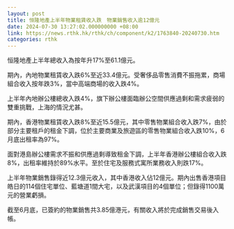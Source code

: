 ```yaml
---
layout: post
title: 恒隆地產上半年物業租賃收入跌　物業銷售收入逾12億元
date: 2024-07-30 13:27:02.000000000 +08:00
link: https://news.rthk.hk/rthk/ch/component/k2/1763840-20240730.htm
categories: rthk
---
```


恒隆地產上半年總收入為按年升17%至61.1億元。

期內，內地物業租賃收入跌6%至近33.4億元。受奢侈品零售消費不振拖累，商場組合收入按年跌3%，當中高端商場的收入跌4%。

上半年內地辦公樓總收入跌4%，旗下辦公樓面臨辦公空間供應過剩和需求疲弱的雙重挑戰，上海的情況尤甚。

期內，香港物業租賃收入跌8%至近15.5億元，其中零售物業組合收入跌7%，由於部分主要租戶的租金下調，位於主要商業及旅遊區的零售物業組合收入跌10%，6月底出租率為97%。

面對港島辦公樓需求不振和供應過剩導致租金下調，上半年香港辦公樓組合收入跌8%，出租率維持於89%水平。至於住宅及服務式寓所業務收入則跌17%。

上半年物業銷售錄得近12.3億元收入，其中香港收入佔12億元。期內出售香港項目皓日的114個住宅單位、藍塘道1間大宅，以及武漢項目的4個單位；但錄得1100萬元的營業虧損。

截至6月底，已簽約的物業銷售共3.85億港元，有關收入將於完成銷售交易後入帳。
